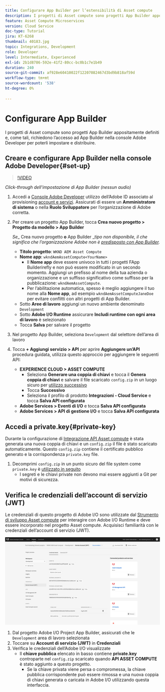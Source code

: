 ```yaml
---
title: Configurare App Builder per l’estensibilità di Asset compute
description: I progetti di Asset compute sono progetti App Builder appositamente definiti e, come tali, richiedono l’accesso ad App Builder nella console Adobe Developer per poterli impostare e distribuire.
feature: Asset Compute Microservices
version: Cloud Service
doc-type: Tutorial
jira: KT-6268
thumbnail: 40183.jpg
topic: Integrations, Development
role: Developer
level: Intermediate, Experienced
exl-id: 2b1d8786-592e-41f2-80cc-bc0b1c7e1b49
duration: 240
source-git-commit: af928e60410022f12207082467d3bd9b818af59d
workflow-type: tm+mt
source-wordcount: '538'
ht-degree: 0%

---
```


# Configurare App Builder

I progetti di Asset compute sono progetti App Builder appositamente definiti e, come tali, richiedono l’accesso ad App Builder nella console Adobe Developer per poterli impostare e distribuire.

## Creare e configurare App Builder nella console Adobe Developer{#set-up}

>[!VIDEO](https://video.tv.adobe.com/v/40183?quality=12&learn=on)

_Click-through dell&#39;impostazione di App Builder (nessun audio)_

1. Accedi a [Console Adobe Developer](https://console.adobe.io) utilizzo dell’Adobe ID associato al provisioning [account e servizi](./accounts-and-services.md). Assicurati di essere un __Amministratore di sistema__ o nella __Ruolo Sviluppatore__ per l’organizzazione di Adobe corretta.
1. Per creare un progetto App Builder, tocca __Crea nuovo progetto > Progetto da modello > App Builder__

   _Se__ Crea nuovo progetto __o__ App Builder __tipo non disponibile, il che significa che l’organizzazione Adobe non è [predisposto con App Builder](#request-adobe-project-app-builder)._

   + __Titolo progetto__: `WKND AEM Asset Compute`
   + __Nome app__: `wkndAemAssetCompute<YourName>`
      + Il __Nome app__ deve essere univoco in tutti i progetti FApp Builderirefly e non può essere modificato in un secondo momento. Aggiungi un prefisso al nome della tua azienda o organizzazione e un suffisso significativo come suffisso per la pubblicazione: `wkndAemAssetCompute`.
      + Per l’abilitazione automatica, spesso è meglio aggiungere il tuo nome alla __Nome app__, ad esempio `wkndAemAssetComputeJaneDoe` per evitare conflitti con altri progetti di App Builder.
   + Sotto __Aree di lavoro__ aggiungi un nuovo ambiente denominato `Development`
   + Sotto __Adobe I/O Runtime__ assicurare __Includi runtime con ogni area di lavoro__ è selezionato
   + Tocca __Salva__ per salvare il progetto
1. Nel progetto App Builder, seleziona `Development` dal selettore dell’area di lavoro
1. Tocca __+ Aggiungi servizio > API__ per aprire __Aggiungere un’API__ procedura guidata, utilizza questo approccio per aggiungere le seguenti API:

   + __EXPERIENCE CLOUD > ASSET COMPUTE__
      + Seleziona __Generare una coppia di chiavi__ e tocca il __Genera coppia di chiavi__ e salvare il file scaricato `config.zip` in un luogo sicuro per [utilizzo successivo](#private-key)
      + Tocca __Successivo__
      + Seleziona il profilo di prodotto __Integrazioni - Cloud Service__ e tocca __Salva API configurata__
   + __Adobe Services > Eventi di I/O__ e tocca __Salva API configurata__
   + __Adobe Services > API di gestione I/O__ e tocca __Salva API configurata__

## Accedi a private.key{#private-key}

Durante la configurazione di [Integrazione API Asset compute](#set-up) è stata generata una nuova coppia di chiavi e un `config.zip` il file è stato scaricato automaticamente. Questo `config.zip` contiene il certificato pubblico generato e la corrispondenza `private.key` file.

1. Decomprimi `config.zip` in un punto sicuro del file system come `private.key` è [utilizzato in seguito](../develop/environment-variables.md)
   + I segreti e le chiavi private non devono mai essere aggiunti a Git per motivi di sicurezza.

## Verifica le credenziali dell’account di servizio (JWT)

Le credenziali di questo progetto di Adobe I/O sono utilizzate dal [Strumento di sviluppo Asset compute](../develop/development-tool.md) per interagire con Adobe I/O Runtime e deve essere incorporato nel progetto Asset compute. Acquisisci familiarità con le credenziali dell’account di servizio (JWT).

![Credenziali dell’account del servizio Adobe Developer](./assets/app-builder/service-account.png)

1. Dal progetto Adobe I/O Project App Builder, assicurati che le `Development` area di lavoro selezionata
1. Toccare su __Account di servizio (JWT)__ in __Credenziali__
1. Verifica le credenziali dell’Adobe I/O visualizzate
   + Il __chiave pubblica__ elencato in basso contiene __private.key__ controparte nel `config.zip` scaricato quando __API ASSET COMPUTE__ è stato aggiunto a questo progetto.
      + Se la chiave privata viene persa o compromessa, la chiave pubblica corrispondente può essere rimossa e una nuova coppia di chiavi generata o caricata in Adobe I/O utilizzando questa interfaccia.
